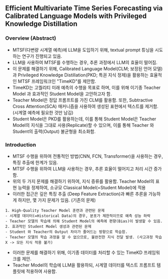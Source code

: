 ## Efficient Multivariate Time Series Forecasting via Calibrated Language Models with Privileged Knowledge Distillation

### Overview (Abstract)
- MTSF(다변량 시계열 예측)에 LLM을 도입하기 위해, textual prompt 튜닝을 시도하는 연구가 진행되고 있음.
- LLM을 사용하여 MTSF를 수행하는 경우, 추론 과정에서 LLM의 효율이 떨어짐.
- 이 문제를 해결하기 위해, Calibrated Language Model(CLM; 보정된 언어 모델)과 Privileged Knowledge Distillation(PKD; 특권 지식 정제)을 활용하는 효율적인 MTSF 프레임워크인 "TimeKD"를 제안함.
- TimeKD는 고퀄리티 미래 예측의 수행을 목표로 하며, 이를 위해 이기종 Teacher Model 과 효과적인 Student Model을 고안하고자 함.
- Teacher Model은 정답 프롬프트를 가진 CLM를 활용함. 또한, Subtractive Cross Attention(SCA) 매커니즘을 사용하여 생성된 표현에서 텍스트를 제거함. (시계열 예측에 필요한 것만 남김)
- Student Model은 PKD를 활용하는데, 이를 통해 Student Model은 Teacher Model의 지식을 그대로 사용(Replicate)할 수 있으며, 이를 통해 Teacher 와 Student의 출력(Output) 불균형을 최소화함.

### Introduction
- MTSF 수행을 위하여 전통적인 방법(CNN, FCN, Transformer)을 사용하는 경우, 특징 추출에 한계가 있음.
- MTSF 수행을 위하여 LLM을 사용하는 경우, 추론 효율이 떨어지고 처리 시간 증가함.
- 위의 두 가지 문제를 해결하기 위하여, 지식 증류를 활용함. Teacher Model의 표현 능력을 정제하여, 소규모 Classical Model(=Student Model)에 적용
- 이러한 접근은 깊은 특징 추출 (Deep Feature Extraction)과 빠른 추론을 가능하게 하지만, 몇 가지 문제가 있음. (기존의 문제)
```
1. High-Quality Teacher Model 훈련과 관련된 문제
- 시계열 데이터(=Historical Data)의 경우, 분포가 제한적이므로 예측 성능 하락
- Teacher 모델의 학습에 의해 Student Model의 예측에 편향(Bias)이 발생할 수 있음.
2. 효과적인 Student Model 생성과 관련된 문제
- Student 와 Teacher의 Output 차이가 줄어드는 방향으로 학습함.
- Teacher 모델의 학습 과정을 알 수 없으므로, 불완전한 지식 전달 발생. (사고과정 학습 X -> 모든 지식 적용 불가)
```
- 이러한 문제를 해결하기 위해, 이기종 데이터를 처리할 수 있는 TimeKD 프레임워크를 제안.
- Teacher Model의 학습에 LLM을 활용하되, 시계열 데이터를 텍스트 프롬프트 템플릿에 적용하여 사용함.